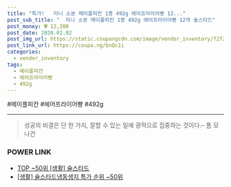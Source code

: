 ```yaml
--- 
title: "특가!   미니 소분 메이플피칸 1봉 492g 에어프라이어빵 12..." 
post_sub_title: "  미니 소분 메이플피칸 1봉 492g 에어프라이어빵 12개 슐스타드" 
post_money: ₩ 12,200 
post_date: 2020.02.02 
post_img_url: https://static.coupangcdn.com/image/vendor_inventory/f2f2/f2a5c4b5e9cabb5970a01d4559da6a0e69bbb0cb982b5171e6c849463aa9.jpg 
post_link_url: https://coupa.ng/bnQc1i 
categories: 
  - vendor_inventory 
tags: 
  - 메이플피칸 
  - 에어프라이어빵 
  - 492g 
--- 
```

  #메이플피칸 #에어프라이어빵 #492g 
<hr> 

> 성공의 비결은 단 한 가지, 잘할 수 있는 일에 광적으로 집중하는 것이다.–  톰 모나건 


### POWER LINK

* <a href="https://blog.naver.com/an0733/221793095840" target="_blank"> TOP ~50위 [생활] 슐스타드</a>
* <a href="https://blog.naver.com/sakai111/221793018549" target="_blank"> [생활] 슐스타드냉동생지 특가 순위 ~50위</a>

